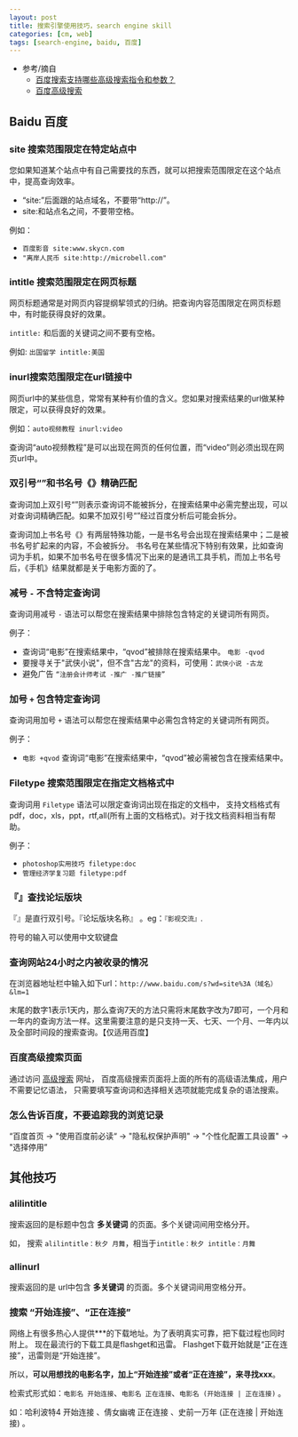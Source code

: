 ```yaml
---
layout: post
title: 搜索引擎使用技巧，search engine skill
categories: [cm, web]
tags: [search-engine, baidu, 百度]
---
```


* 参考/摘自
  * [百度搜索支持哪些高级搜索指令和参数？](https://www.zhihu.com/question/23622803)
  * [百度高级搜索](https://www.baidu.com/gaoji/advanced.html)


## Baidu 百度


### site 搜索范围限定在特定站点中

您如果知道某个站点中有自己需要找的东西，就可以把搜索范围限定在这个站点中，提高查询效率。

* “site:”后面跟的站点域名，不要带“http://”。
* site:和站点名之间，不要带空格。

例如：
* `百度影音 site:www.skycn.com`
* `"离岸人民币 site:http://microbell.com"`


### intitle 搜索范围限定在网页标题

网页标题通常是对网页内容提纲挈领式的归纳。把查询内容范围限定在网页标题中，有时能获得良好的效果。

`intitle:` 和后面的关键词之间不要有空格。

例如: `出国留学 intitle:美国`




### inurl搜索范围限定在url链接中

网页url中的某些信息，常常有某种有价值的含义。您如果对搜索结果的url做某种限定，可以获得良好的效果。

例如：`auto视频教程 inurl:video`

查询词“auto视频教程”是可以出现在网页的任何位置，而“video”则必须出现在网页url中。






### 双引号“”和书名号《》精确匹配

查询词加上双引号“”则表示查询词不能被拆分，在搜索结果中必需完整出现，可以对查询词精确匹配。如果不加双引号“”经过百度分析后可能会拆分。

查询词加上书名号《》有两层特殊功能，一是书名号会出现在搜索结果中；二是被书名号扩起来的内容，不会被拆分。 书名号在某些情况下特别有效果，比如查询词为手机，如果不加书名号在很多情况下出来的是通讯工具手机，而加上书名号后，《手机》结果就都是关于电影方面的了。

### 减号 `-` 不含特定查询词

查询词用减号 `-` 语法可以帮您在搜索结果中排除包含特定的关键词所有网页。

例子：

* 查询词“电影”在搜索结果中，“qvod”被排除在搜索结果中。 `电影 -qvod`  
* 要搜寻关于"武侠小说"，但不含"古龙"的资料，可使用：`武侠小说 -古龙`
* 避免广告 `“注册会计师考试 -推广 -推广链接”`


### 加号 `+` 包含特定查询词

查询词用加号 `+` 语法可以帮您在搜索结果中必需包含特定的关键词所有网页。

例子：

* `电影 +qvod` 查询词“电影”在搜索结果中，“qvod”被必需被包含在搜索结果中。


### Filetype 搜索范围限定在指定文档格式中

查询词用 `Filetype` 语法可以限定查询词出现在指定的文档中，
支持文档格式有pdf，doc，xls，ppt，rtf,all(所有上面的文档格式)。对于找文档资料相当有帮助。

例子：

* `photoshop实用技巧 filetype:doc`
* `管理经济学复习题 filetype:pdf`


### 『』查找论坛版块

『』是直行双引号。『论坛版块名称』 。eg：`『影视交流』`.

符号的输入可以使用中文软键盘


### 查询网站24小时之内被收录的情况

在浏览器地址栏中输入如下url：`http://www.baidu.com/s?wd=site%3A（域名）&lm=1`

末尾的数字1表示1天内，那么查询7天的方法只需将末尾数字改为7即可，一个月和一年内的查询方法一样。这里需要注意的是只支持一天、七天、一个月、一年内以及全部时间段的搜索查询。【仅适用百度】


### 百度高级搜索页面

通过访问 [高级搜索](https://www.baidu.com/gaoji/advanced.html) 网址，
百度高级搜索页面将上面的所有的高级语法集成，用户不需要记忆语法，
只需要填写查询词和选择相关选项就能完成复杂的语法搜索。



### 怎么告诉百度，不要追踪我的浏览记录

“百度首页 -> "使用百度前必读“ -> "隐私权保护声明" -> "个性化配置工具设置" -> "选择停用”






## 其他技巧


### alilintitle

搜索返回的是标题中包含 **多关键词** 的页面。多个关键词间用空格分开。

如， 搜索 `alilintitle：秋夕 月舞`，相当于`intitle：秋夕 intitle：月舞`


### allinurl

搜索返回的是 url中包含 **多关键词** 的页面。多个关键词间用空格分开。


### 搜索 “开始连接”、“正在连接”

网络上有很多热心人提供***的下载地址。为了表明真实可靠，把下载过程也同时附上。
现在最流行的下载工具是flashget和迅雷。 Flashget下载开始就是“正在连接”，迅雷则是“开始连接”。

所以，**可以用想找的电影名字，加上“开始连接”或者“正在连接”，来寻找xxx**。 

检索式形式如：`电影名 开始连接`、`电影名 正在连接`、`电影名 (开始连接 | 正在连接)` 。

如：哈利波特4 开始连接 、倩女幽魂 正在连接 、史前一万年 (正在连接 \| 开始连接) 。


